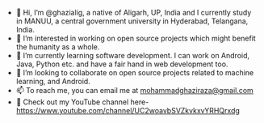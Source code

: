 - 👋 Hi, I’m @ghazialig, a native of Aligarh, UP, India and I currently study in MANUU, a central government university in Hyderabad, Telangana, India.
- 👀 I’m interested in working on open source projects which might benefit the humanity as a whole.
- 🌱 I’m currently learning software development. I can work on Android, Java, Python etc. and have a fair hand in web development too.
- 💞️ I’m looking to collaborate on open source projects related to machine learning, and Android.
- 📫 To reach me, you can email me at mohammadghaziraza@gmail.com
- 🎥 Check out my YouTube channel here- https://www.youtube.com/channel/UC2woavbSVZkvkxvYRHQrxdg
<!---
ghazialig/ghazialig is a ✨ special ✨ repository because its `README.md` (this file) appears on your GitHub profile.
You can click the Preview link to take a look at your changes.
--->
